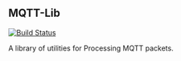 ## MQTT-Lib

[![Build Status](https://travis-ci.org/kgyokov/MQTT-Lib.svg?branch=master)](https://travis-ci.org/kgyokov/MQTT-Lib)

A library of utilities for Processing MQTT packets.
